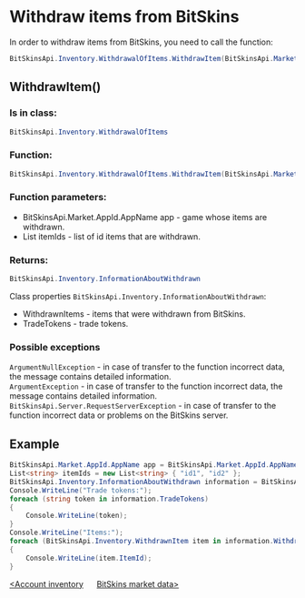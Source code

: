 ﻿# Withdraw items from BitSkins

In order to withdraw items from BitSkins, you need to call the function:

```csharp
BitSkinsApi.Inventory.WithdrawalOfItems.WithdrawItem(BitSkinsApi.Market.AppId.AppName app, List<string> itemIds);
```

## WithdrawItem()

### Is in class:

```csharp
BitSkinsApi.Inventory.WithdrawalOfItems
```

### Function:

```csharp
BitSkinsApi.Inventory.WithdrawalOfItems.WithdrawItem(BitSkinsApi.Market.AppId.AppName app, List<string> itemIds);
```

### Function parameters:

* BitSkinsApi.Market.AppId.AppName app - game whose items are withdrawn.
* List<string> itemIds - list of id items that are withdrawn.

### Returns:

```csharp
BitSkinsApi.Inventory.InformationAboutWithdrawn
```

Class properties ```BitSkinsApi.Inventory.InformationAboutWithdrawn```:
* WithdrawnItems - items that were withdrawn from BitSkins.
* TradeTokens - trade tokens.

### Possible exceptions
```ArgumentNullException``` - in case of transfer to the function incorrect data, the message contains detailed information.
\
```ArgumentException``` - in case of transfer to the function incorrect data, the message contains detailed information.
\
```BitSkinsApi.Server.RequestServerException``` - in case of transfer to the function incorrect data or problems on the BitSkins server.

## Example

```csharp
BitSkinsApi.Market.AppId.AppName app = BitSkinsApi.Market.AppId.AppName.CounterStrikGlobalOffensive;
List<string> itemIds = new List<string> { "id1", "id2" };
BitSkinsApi.Inventory.InformationAboutWithdrawn information = BitSkinsApi.Inventory.WithdrawalOfItems.WithdrawItem(app, itemIds);
Console.WriteLine("Trade tokens:");
foreach (string token in information.TradeTokens)
{
    Console.WriteLine(token);
}
Console.WriteLine("Items:");
foreach (BitSkinsApi.Inventory.WithdrawnItem item in information.WithdrawnItems)
{
    Console.WriteLine(item.ItemId);
}
```

[<Account inventory](https://github.com/dmitrydnl/BitSkinsApi/blob/master/docs/eng/inventory/account_inventory.md) &nbsp;&nbsp;&nbsp;&nbsp; [BitSkins market data>](https://github.com/dmitrydnl/BitSkinsApi/blob/master/docs/eng/market/market_data.md)